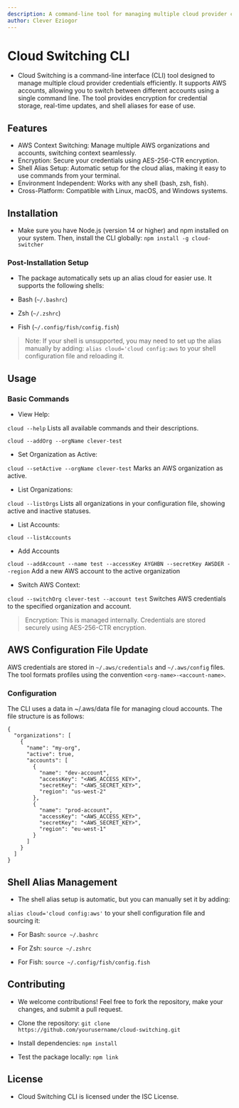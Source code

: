 ```yaml
---
description: A command-line tool for managing multiple cloud provider credentials efficiently with support for AWS GCP and Azure.
author: Clever Eziogor
---
```

# Cloud Switching CLI

- Cloud Switching is a command-line interface (CLI) tool designed to manage multiple cloud provider credentials efficiently. It supports AWS accounts, allowing you to switch between different accounts using a single command line. The tool provides encryption for credential storage, real-time updates, and shell aliases for ease of use.

## Features

- AWS Context Switching: Manage multiple AWS organizations and accounts, switching context seamlessly.
- Encryption: Secure your credentials using AES-256-CTR encryption.
- Shell Alias Setup: Automatic setup for the cloud alias, making it easy to use commands from your terminal.
- Environment Independent: Works with any shell (bash, zsh, fish).
- Cross-Platform: Compatible with Linux, macOS, and Windows systems.

## Installation

- Make sure you have Node.js (version 14 or higher) and npm installed on your system. Then, install the CLI globally:
`npm install -g cloud-switcher`

### Post-Installation Setup
- The package automatically sets up an alias cloud for easier use. It supports the following shells:

- Bash (`~/.bashrc`)
- Zsh (`~/.zshrc`)
- Fish (`~/.config/fish/config.fish`)

> Note: If your shell is unsupported, you may need to set up the alias manually by adding:
`alias cloud='cloud config:aws` to your shell configuration file and reloading it.

## Usage

### Basic Commands
- View Help:

`cloud --help` Lists all available commands and their descriptions.

`cloud --addOrg --orgName clever-test`

- Set Organization as Active:

`cloud --setActive --orgName clever-test` Marks an AWS organization as active.

- List Organizations:

`cloud --listOrgs` Lists all organizations in your configuration file, showing active and inactive statuses.

- List Accounts:

`cloud --listAccounts`

- Add Accounts

`cloud --addAccount --name test --accessKey AYGHBN --secretKey AWSDER --region` Add a new AWS account to the active organization

- Switch AWS Context:

`cloud --switchOrg clever-test --account test` Switches AWS credentials to the specified organization and account.

> Encryption: This is managed internally. Credentials are stored securely using AES-256-CTR encryption.

## AWS Configuration File Update

AWS credentials are stored in `~/.aws/credentials` and `~/.aws/config` files. The tool formats profiles using the convention `<org-name>-<account-name>`.

### Configuration

The CLI uses a data in ~/.aws/data file for managing cloud accounts. The file structure is as follows:

```
{
  "organizations": [
    {
      "name": "my-org",
      "active": true,
      "accounts": [
        {
          "name": "dev-account",
          "accessKey": "<AWS_ACCESS_KEY>",
          "secretKey": "<AWS_SECRET_KEY>",
          "region": "us-west-2"
        },
        {
          "name": "prod-account",
          "accessKey": "<AWS_ACCESS_KEY>",
          "secretKey": "<AWS_SECRET_KEY>",
          "region": "eu-west-1"
        }
      ]
    }
  ]
}

```

## Shell Alias Management

- The shell alias setup is automatic, but you can manually set it by adding:

`alias cloud='cloud config:aws'` to your shell configuration file and sourcing it:

- For Bash:
`source ~/.bashrc`

- For Zsh:
`source ~/.zshrc`

- For Fish:
`source ~/.config/fish/config.fish`

## Contributing

- We welcome contributions! Feel free to fork the repository, make your changes, and submit a pull request.

- Clone the repository:
`git clone https://github.com/yourusername/cloud-switching.git`

- Install dependencies:
`npm install`

- Test the package locally:
`npm link`


## License

- Cloud Switching CLI is licensed under the ISC License.








